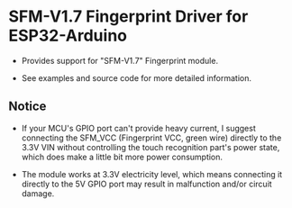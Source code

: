 # SFM-V1.7 Fingerprint Driver for ESP32-Arduino

* Provides support for "SFM-V1.7" Fingerprint module.

* See examples and source code for more detailed information.

## Notice

* If your MCU's GPIO port can't provide heavy current, I suggest connecting the SFM_VCC (Fingerprint VCC, green wire) directly to the 3.3V VIN without controlling the touch recognition part's power state, which does make a little bit more power consumption.

* The module works at 3.3V electricity level, which means connecting it directly to the 5V GPIO port may result in malfunction and/or circuit damage.